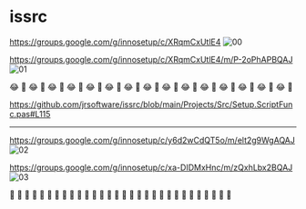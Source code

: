 # issrc

https://groups.google.com/g/innosetup/c/XRqmCxUtlE4
![00](https://github.com/user-attachments/assets/252456c5-99c5-4cdc-8a78-385f834eecac)

https://groups.google.com/g/innosetup/c/XRqmCxUtlE4/m/P-2oPhAPBQAJ
![01](https://github.com/user-attachments/assets/1ac4fc6d-bacd-428e-878a-0a11add804c6)

😂 🤣 😂 🤣 😂 🤣 😂 🤣 😂 🤣 😂 🤣 😂 🤣 😂 🤣 😂 🤣 😂 🤣 😂 🤣 😂 🤣 😂 🤣 😂 🤣 😂 🤣 

https://github.com/jrsoftware/issrc/blob/main/Projects/Src/Setup.ScriptFunc.pas#L115

---

https://groups.google.com/g/innosetup/c/y6d2wCdQT5o/m/elt2g9WgAQAJ
![02](https://github.com/user-attachments/assets/ee69a4fd-8e05-43e7-bb3f-3c5ef4980d35)

https://groups.google.com/g/innosetup/c/xa-DIDMxHnc/m/zQxhLbx2BQAJ
![03](https://github.com/user-attachments/assets/69dca189-11c4-40d3-9a0b-e3f7f053680d)

💯 💯 💯 💯 💯 💯 💯 💯 💯 💯 💯 💯 💯 💯 💯 💯 💯 💯 💯 💯 💯 💯 💯 💯 💯 💯 💯 💯 💯 💯 
